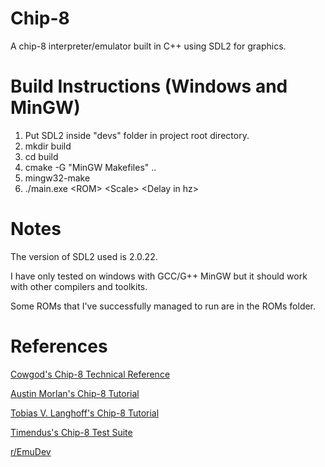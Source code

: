 # Chip-8
A chip-8 interpreter/emulator built in C++ using SDL2 for graphics. 

# Build Instructions (Windows and MinGW)

1. Put SDL2 inside "devs" folder in project root directory. 
2. mkdir build
3. cd build
4. cmake -G "MinGW Makefiles" ..
5. mingw32-make
6. ./main.exe \<ROM> \<Scale> \<Delay in hz>

# Notes
The version of SDL2 used is 2.0.22. 

I have only tested on windows with GCC/G++ MinGW but it should work with other compilers and toolkits.  

Some ROMs that I've successfully managed to run are in the ROMs folder.

# References
[Cowgod's Chip-8 Technical Reference](http://devernay.free.fr/hacks/chip8/C8TECH10.HTM#0.0)

[Austin Morlan's Chip-8 Tutorial](https://austinmorlan.com/posts/chip8_emulator/)

[Tobias V. Langhoff's Chip-8 Tutorial](https://tobiasvl.github.io/blog/write-a-chip-8-emulator/)

[Timendus's Chip-8 Test Suite](https://github.com/Timendus/chip8-test-suite#introduction)

[r/EmuDev](https://www.reddit.com/r/EmuDev/s)

